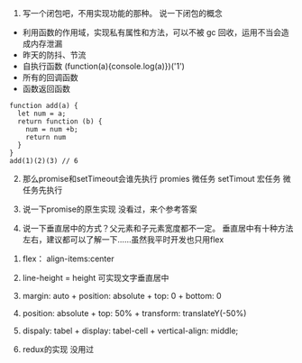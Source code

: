 1. 写一个闭包吧，不用实现功能的那种。
说一下闭包的概念
 - 利用函数的作用域，实现私有属性和方法，可以不被 gc 回收，运用不当会造成内存泄漏
 - 昨天的防抖、节流
 - 自执行函数 (function(a){console.log(a)})('1')
 - 所有的回调函数
 - 函数返回函数 
```JS
function add(a) {
  let num = a;
  return function (b) {
    num = num +b; 
    return num
  }
}
add(1)(2)(3) // 6
```


2. 那么promise和setTimeout会谁先执行
promies 微任务
setTimout 宏任务
微任务先执行

3. 说一下promise的原生实现
没看过，来个参考答案

4. 说一下垂直居中的方式？父元素和子元素宽度都不一定。
垂直居中有十种方法左右，建议都可以了解一下……虽然我平时开发也只用flex
>
  1. flex： align-items:center
  2. line-height = height 可实现文字垂直居中
  3. margin: auto + position: absolute + top: 0 + bottom: 0
  4. position: absolute + top: 50% + transform: translateY(-50%)
  5. dispaly: tabel + display: tabel-cell + vertical-align: middle;

5. redux的实现
没用过
